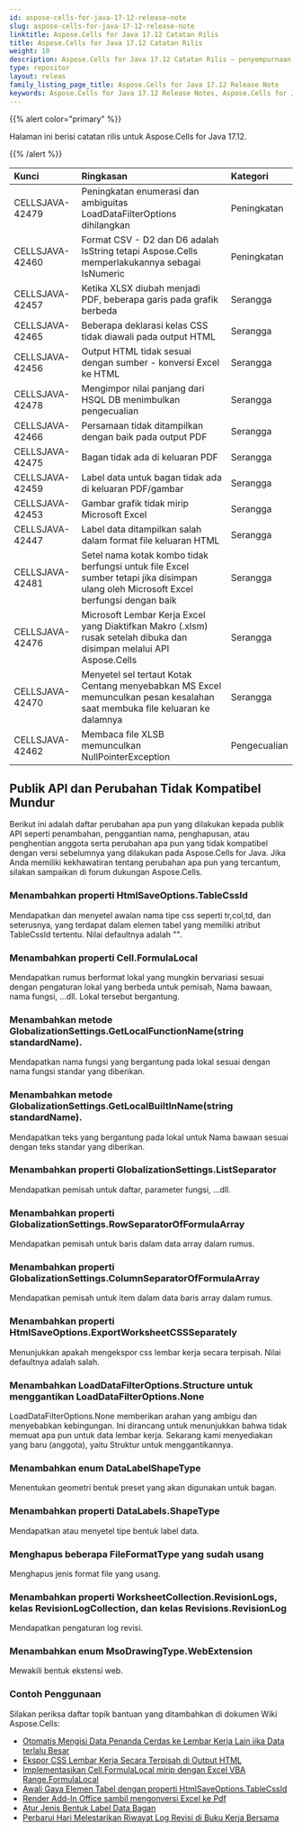 ```yaml
---
id: aspose-cells-for-java-17-12-release-note
slug: aspose-cells-for-java-17-12-release-note
linktitle: Aspose.Cells for Java 17.12 Catatan Rilis
title: Aspose.Cells for Java 17.12 Catatan Rilis
weight: 10
description: Aspose.Cells for Java 17.12 Catatan Rilis – penyempurnaan terbaru, fitur baru, dan perbaikan
type: repositor
layout: releas
family_listing_page_title: Aspose.Cells for Java 17.12 Release Note
keywords: Aspose.Cells for Java 17.12 Release Notes, Aspose.Cells for Java 17.12 updates and fixe
---
```

{{% alert color="primary" %}} 

Halaman ini berisi catatan rilis untuk Aspose.Cells for Java 17.12.

{{% /alert %}} 

|**Kunci**|**Ringkasan**|**Kategori**|
| :- | :- | :- |
|CELLSJAVA-42479|Peningkatan enumerasi dan ambiguitas LoadDataFilterOptions dihilangkan|Peningkatan|
|CELLSJAVA-42460|Format CSV - D2 dan D6 adalah IsString tetapi Aspose.Cells memperlakukannya sebagai IsNumeric|Peningkatan|
|CELLSJAVA-42457|Ketika XLSX diubah menjadi PDF, beberapa garis pada grafik berbeda|Serangga|
|CELLSJAVA-42465|Beberapa deklarasi kelas CSS tidak diawali pada output HTML|Serangga|
|CELLSJAVA-42456|Output HTML tidak sesuai dengan sumber - konversi Excel ke HTML|Serangga|
|CELLSJAVA-42478|Mengimpor nilai panjang dari HSQL DB menimbulkan pengecualian|Serangga|
|CELLSJAVA-42466|Persamaan tidak ditampilkan dengan baik pada output PDF|Serangga|
|CELLSJAVA-42475|Bagan tidak ada di keluaran PDF|Serangga|
|CELLSJAVA-42459|Label data untuk bagan tidak ada di keluaran PDF/gambar|Serangga|
|CELLSJAVA-42453|Gambar grafik tidak mirip Microsoft Excel|Serangga|
|CELLSJAVA-42447|Label data ditampilkan salah dalam format file keluaran HTML|Serangga|
|CELLSJAVA-42481|Setel nama kotak kombo tidak berfungsi untuk file Excel sumber tetapi jika disimpan ulang oleh Microsoft Excel berfungsi dengan baik|Serangga|
|CELLSJAVA-42476|Microsoft Lembar Kerja Excel yang Diaktifkan Makro (.xlsm) rusak setelah dibuka dan disimpan melalui API Aspose.Cells|Serangga|
|CELLSJAVA-42470|Menyetel sel tertaut Kotak Centang menyebabkan MS Excel memunculkan pesan kesalahan saat membuka file keluaran ke dalamnya|Serangga|
|CELLSJAVA-42462|Membaca file XLSB memunculkan NullPointerException|Pengecualian|
##  **Publik API dan Perubahan Tidak Kompatibel Mundur**
Berikut ini adalah daftar perubahan apa pun yang dilakukan kepada publik API seperti penambahan, penggantian nama, penghapusan, atau penghentian anggota serta perubahan apa pun yang tidak kompatibel dengan versi sebelumnya yang dilakukan pada Aspose.Cells for Java. Jika Anda memiliki kekhawatiran tentang perubahan apa pun yang tercantum, silakan sampaikan di forum dukungan Aspose.Cells.
###  **Menambahkan properti HtmlSaveOptions.TableCssId**
Mendapatkan dan menyetel awalan nama tipe css seperti tr,col,td, dan seterusnya, yang terdapat dalam elemen tabel yang memiliki atribut TableCssId tertentu. Nilai defaultnya adalah "".
###  **Menambahkan properti Cell.FormulaLocal**
Mendapatkan rumus berformat lokal yang mungkin bervariasi sesuai dengan pengaturan lokal yang berbeda untuk pemisah, Nama bawaan, nama fungsi, ...dll. Lokal tersebut bergantung.
###  **Menambahkan metode GlobalizationSettings.GetLocalFunctionName(string standardName).**
Mendapatkan nama fungsi yang bergantung pada lokal sesuai dengan nama fungsi standar yang diberikan.
###  **Menambahkan metode GlobalizationSettings.GetLocalBuiltInName(string standardName).**
Mendapatkan teks yang bergantung pada lokal untuk Nama bawaan sesuai dengan teks standar yang diberikan.
###  **Menambahkan properti GlobalizationSettings.ListSeparator**
Mendapatkan pemisah untuk daftar, parameter fungsi, ...dll.
###  **Menambahkan properti GlobalizationSettings.RowSeparatorOfFormulaArray**
Mendapatkan pemisah untuk baris dalam data array dalam rumus.
###  **Menambahkan properti GlobalizationSettings.ColumnSeparatorOfFormulaArray**
Mendapatkan pemisah untuk item dalam data baris array dalam rumus.
###  **Menambahkan properti HtmlSaveOptions.ExportWorksheetCSSSeparately**
Menunjukkan apakah mengekspor css lembar kerja secara terpisah. Nilai defaultnya adalah salah.
###  **Menambahkan LoadDataFilterOptions.Structure untuk menggantikan LoadDataFilterOptions.None**
LoadDataFilterOptions.None memberikan arahan yang ambigu dan menyebabkan kebingungan. Ini dirancang untuk menunjukkan bahwa tidak memuat apa pun untuk data lembar kerja. Sekarang kami menyediakan yang baru (anggota), yaitu Struktur untuk menggantikannya.
###  **Menambahkan enum DataLabelShapeType**
Menentukan geometri bentuk preset yang akan digunakan untuk bagan.
###  **Menambahkan properti DataLabels.ShapeType**
Mendapatkan atau menyetel tipe bentuk label data.
###  **Menghapus beberapa FileFormatType yang sudah usang**
Menghapus jenis format file yang usang.
###  **Menambahkan properti WorksheetCollection.RevisionLogs, kelas RevisionLogCollection, dan kelas Revisions.RevisionLog**
Mendapatkan pengaturan log revisi.
###  **Menambahkan enum MsoDrawingType.WebExtension**
Mewakili bentuk ekstensi web.


###  **Contoh Penggunaan**
Silakan periksa daftar topik bantuan yang ditambahkan di dokumen Wiki Aspose.Cells:

- [Otomatis Mengisi Data Penanda Cerdas ke Lembar Kerja Lain jika Data terlalu Besar](https://docs.aspose.com/cells/java/auto-populate-smart-marker-data-to-other-worksheets-if-data-is-too-large/)
- [Ekspor CSS Lembar Kerja Secara Terpisah di Output HTML](https://docs.aspose.com/cells/java/export-worksheet-css-separately-in-output-html/)
- [Implementasikan Cell.FormulaLocal mirip dengan Excel VBA Range.FormulaLocal](https://docs.aspose.com/cells/java/implement-cell-formulalocal-similar-to-excel-vba-range-formulalocal/)
- [Awali Gaya Elemen Tabel dengan properti HtmlSaveOptions.TableCssId](https://docs.aspose.com/cells/java/prefix-table-elements-styles-with-htmlsaveoptions-tablecssid-property/)
- [Render Add-In Office sambil mengonversi Excel ke Pdf](https://docs.aspose.com/cells/java/render-office-add-ins-while-converting-excel-to-pdf/)
- [Atur Jenis Bentuk Label Data Bagan](https://docs.aspose.com/cells/java/set-the-shape-type-of-data-labels-of-chart/)
- [Perbarui Hari Melestarikan Riwayat Log Revisi di Buku Kerja Bersama](https://docs.aspose.com/cells/java/update-days-preserving-history-of-revision-logs-in-shared-workbook/)
